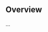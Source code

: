<!-- Note: Please must use one of our issue templates to file an issue! 🛑 -->
<!-- 👉 https://github.com/renatougaz/lucida-app/issues/new/choose 👈 -->
<!-- **Issues that should have been filed with a template will be closed without action, and we will ask you to use a template.** -->

<!-- This blank issue template is only for issues that don't fit any of the templates. -->

## Overview

...
